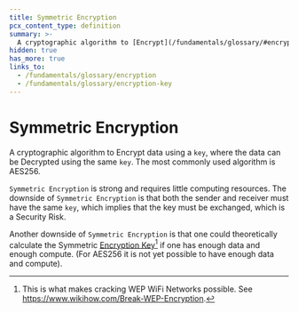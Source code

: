 ```yaml
---
title: Symmetric Encryption
pcx_content_type: definition
summary: >-
  A cryptographic algorithm to [Encrypt](/fundamentals/glossary/#encryption) data using a `key`, where the data can be Decrypted using the same `key`. The most commonly used algorithm is AES256.
hidden: true
has_more: true
links_to:
  - /fundamentals/glossary/encryption
  - /fundamentals/glossary/encryption-key
---
```


# Symmetric Encryption

A cryptographic algorithm to Encrypt data using a `key`, where the data can be Decrypted using the same `key`. The most commonly used algorithm is AES256.

`Symmetric Encryption` is strong and requires little computing resources. The downside of `Symmetric Encryption` is that both the sender and receiver must have the same `key`, which implies that the key must be exchanged, which is a Security Risk.

Another downside of `Symmetric Encryption` is that one could theoretically calculate the Symmetric [Encryption Key](/fundamentals/glossary/encryption-key)[^1] if one has enough data and enough compute. (For AES256 it is not yet possible to have enough data and compute).

[^1]: This is what makes cracking WEP WiFi Networks possible. See https://www.wikihow.com/Break-WEP-Encryption.
